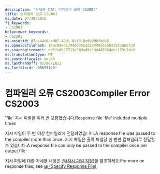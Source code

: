 ```yaml
---
description: '자세한 정보: 컴파일러 오류 CS2003'
title: 컴파일러 오류 CS2003
ms.date: 07/20/2015
f1_keywords:
- CS2003
helpviewer_keywords:
- CS2003
ms.assetid: 87ce44c8-ed0f-40d1-8c13-8edb998fabb8
ms.openlocfilehash: 14ec09e81744d03553d28449d65b92a913a867d0
ms.sourcegitcommit: ddf7edb67715a5b9a45e3dd44536dabc153c1de0
ms.translationtype: MT
ms.contentlocale: ko-KR
ms.lasthandoff: 02/06/2021
ms.locfileid: "99653149"
---
```

# <a name="compiler-error-cs2003"></a><span data-ttu-id="8aa68-103">컴파일러 오류 CS2003</span><span class="sxs-lookup"><span data-stu-id="8aa68-103">Compiler Error CS2003</span></span>

<span data-ttu-id="8aa68-104">'file' 지시 파일을 여러 번 포함했습니다.</span><span class="sxs-lookup"><span data-stu-id="8aa68-104">Response file 'file' included multiple times</span></span>  
  
 <span data-ttu-id="8aa68-105">지시 파일이 두 번 이상 컴파일러에 전달되었습니다.</span><span class="sxs-lookup"><span data-stu-id="8aa68-105">A response file was passed to the compiler more than once.</span></span> <span data-ttu-id="8aa68-106">지시 파일은 출력 파일당 한 번만 컴파일러로 전달할 수 있습니다.</span><span class="sxs-lookup"><span data-stu-id="8aa68-106">A response file can only be passed to the compiler once per output file.</span></span>  
  
 <span data-ttu-id="8aa68-107">지시 파일에 대한 자세한 내용은 [@(지시 파일 지정)](../language-reference/compiler-options/response-file-compiler-option.md)을 참조하세요.</span><span class="sxs-lookup"><span data-stu-id="8aa68-107">For more on response files, see [@ (Specify Response File)](../language-reference/compiler-options/response-file-compiler-option.md).</span></span>

